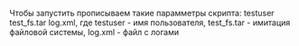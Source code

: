 Чтобы запустить прописываем такие парамметры скрипта: testuser test_fs.tar log.xml, где testuser - имя пользователя, test_fs.tar - имитация файловой системы, log.xml - файл с логами
